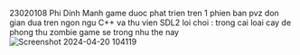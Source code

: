 23020108
Phi Dinh Manh
game duoc phat trien tren 1 phien ban pvz don gian dua tren ngon ngu C++ va thu vien SDL2
loi choi : trong cai loai cay de phong thu zombie
game se trong nhu the nay
![Screenshot 2024-04-20 104119](https://github.com/phidinhmanh/demo/assets/161702160/982f9336-b49e-4f28-8571-95f63c50f14e)
